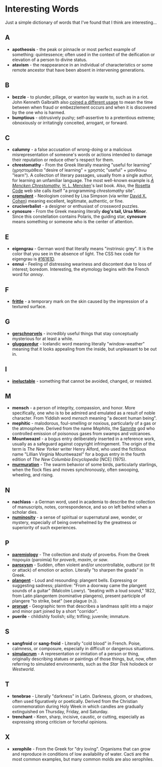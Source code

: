 Interesting Words
=================

Just a simple dictionary of words that I've found that I think are interesting...

## A
- **apotheosis** - the peak or pinnacle or most perfect example of something: quintessence; often used in the context of the deification or elevation of a person to divine status.
- **atavism** - the reappearance in an individual of characteristics or some remote ancestor that have been absent in intervening generations.

## B
- **bezzle** - to plunder, pillage, or wanton lay waste to, such as in a riot. John Kenneth Galbraith also [coined a different usage](https://carnegieendowment.org/chinafinancialmarkets/85179) to mean the time between when fraud or embezzlement occurs and when it is discovered by the one who is harmed.
- **bumptious** - obtrusively pushy; self-assertive to a pretentious extreme; obnoxiously or irritatingly conceited, arrogant, or forward.

## C
- **calumny** - a false accusation of wrong-doing or a malicious misrepresentation of someone's words or actions intended to damage their reputation or reduce other's respect for them.
- **chrestomathy** - From the Greek literally meaning "useful for learning" (χρηστομάθεια "desire of learning" = χρηστός "useful" + μανθάνω "learn"). A collection of literary passages, usually from a single author, for learning an unfamiliar language. The most well-known example is _[A Mencken Chrestomathy](https://archive.org/details/menckenchrestoma0000menc/mode/2up)_, [H. L. Mencken](https://en.wikipedia.org/wiki/H._L._Mencken)'s last book. Also, the [Rosetta Code](https://rosettacode.org/) web site calls itself "a programming _chrestomathy_ site".
- **[cromulent](https://en.wikipedia.org/wiki/Lisa_the_Iconoclast#Embiggen_and_cromulent)** - Neologism coined by Lisa Simpson (via writer [David X. Cohen](https://en.wikipedia.org/wiki/David_X._Cohen)) meaning excellent, legitimate, authentic, or fine.
- **cruciverbalist** - a designer or enthusiast of crossword puzzles.
- **cynosure** - From the Greek meaning literally **dog's tail, Ursa Minor**. Since this constellation contains Polaris, the guiding star, **cynosure** means something or someone who is the center of attention.

## E
- **eigengrau** - German word that literally means "instrinsic grey".  It is the color that you see in the absence of light.  The CSS hex code for eigengrau is [#16161D](http://www.colorhexa.com/16161d).
- **ennui** - Feeling of distressing weariness and discontent due to loss of interest; boredom. Interesting, the etymology begins with the French word for _annoy_.

## F
- **[frittle](http://frittle.sourceforge.net/)** - a temporary mark on the skin caused by the impression of a textured surface.

## G
- **[gerschnorvels](http://adamierymenko.com/docker-not-even-a-linker/)** - incredibly useful things that stay conceptually mysterious for at least a while.
- **[gluggavedur](https://www.devinsami.com/blog/things-i-learned-2019-part-3)** - Icelandic word meaning literally "window-weather" meaning that it looks appealing from the inside, but unpleasant to be out in.

## I
- **[ineluctable](https://www.farnamstreetblog.com/2011/10/innovation-starvation/)** - something that cannot be avoided, changed, or resisted.

## M
- **mensch** - a person of integrity, compassion, and honor. More specifically, one who is to be admired and emulated as a result of noble character. From Yiddish word _mensch_ meaning "a decent human being".
- **mephitic** - malodorous, foul-smelling or noxious, particularly of a gas or the atmosphere. Derived from the name _Mephitis_, the [Samnite](https://en.wikipedia.org/wiki/Samnites) god who controlled emission of poisonous gases from swamps and volcanoes.
- **Mountweazel** - a bogus entry deliberately inserted in a reference work, usually as a safeguard against copyright infringement. The origin of the term is _The New Yorker_ writer Henry Alford, who used the fictitious name "Lillian Virginia Mountweazel" for a bogus entry in the fourth edition of _The New Columbia Encyclopedia_ [NCE] (1975).
- **[murmuration](https://lithub.com/rebecca-solnit-when-the-hero-is-the-problem/)** - The swarm behavior of some birds, particularly starlings, when the flock flies and moves synchronously, often swooping, wheeling, and rising.

## N
- **nachlass** - a German word, used in academia to describe the collection of manuscripts, notes, correspondence, and so on left behind when a scholar dies.
- **[numinosity](https://books.google.com/books?id=NSjlftWk78kC)** - a sense of spiritual or supernatural awe, wonder, or mystery, especially of being overwhelmed by the greatness or superiority of such experiences.

## P
- **[paremiology](https://en.m.wikipedia.org/wiki/Paremiology)** - The collection and study of proverbs. From the Greek παροιμία (paroimía) for _proverb_, _maxim_, or _saw_.
- **[paroxysm](http://www.wesjones.com/eoh.htm)** - Sudden, often violent and/or uncontrollable, outburst (or fit or attack) of emotion or action. Literally "to sharpen the goads" in Greek.
- **[plangent](https://en.wikipedia.org/wiki/The_Martian_Chronicles)** - Loud and resounding: plangent bells. Expressing or suggesting sadness; plaintive: "From a doorway came the plangent sounds of a guitar" (Malcolm Lowry). "beating with a loud sound," 1822, from Latin plangentem (nominative plangens), present participle of plangere "to strike, beat" (see plague (n.)).
- **[prorupt](http://bigthink.com/strange-maps/595-its-always-chile-in-norway-the-five-types-of-territorial-morphology)** - Geographic term that describes a landmass split into a major and minor part joined by a short "corridor".
- **puerile** - childishly foolish; silly; trifling; juvenile; immature.

## S
- **sangfroid** or **sang-froid** - Literally "cold blood" in French. Poise, calmness, or composure, especially in difficult or dangerous situations.
- **[simulacrum](https://www.newyorker.com/culture/cultural-comment/the-growing-emptiness-of-the-star-wars-universe)** - A representation or imitation of a person or thing, originally describing statues or paintings of those things, but, now, often referring to simulated environments, such as the *Star Trek* holodeck or *Westworld*.

## T
- **tenebrae** - Literally "darkness" in Latin. Darkness, gloom, or shadows, often used figuratively or poetically. Derived from the Christian commemoration during Holy Week in which candles are gradually extinguished on Thursday, Friday, and Saturday. 
- **trenchant** - Keen, sharp, incisive, caustic, or cutting, especially as expressing strong criticism or forceful opinions.

## X

- **xerophile** - From the Greek for "dry loving". Organisms that can grow and reproduce in conditions of low availability of water. Cacti are the most common examples, but many common molds are also xerophiles.
